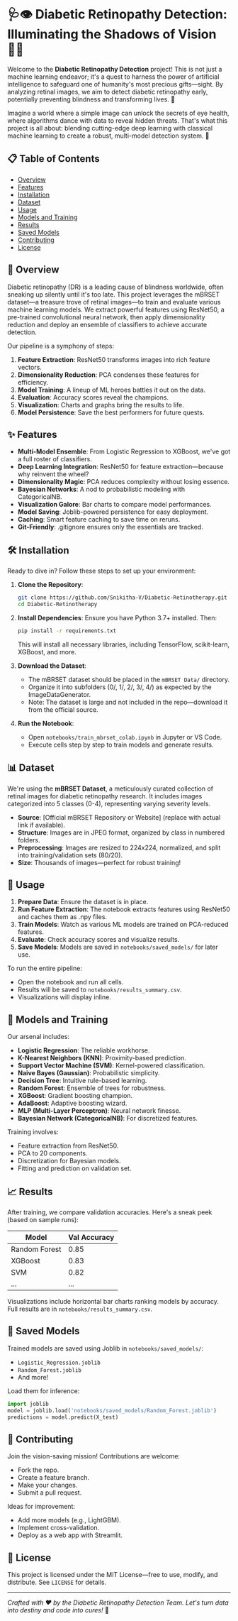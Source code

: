 # 🩺👁️ Diabetic Retinopathy Detection: Illuminating the Shadows of Vision 🕵️‍♂️

Welcome to the **Diabetic Retinopathy Detection** project! This is not just a machine learning endeavor; it's a quest to harness the power of artificial intelligence to safeguard one of humanity's most precious gifts—sight. By analyzing retinal images, we aim to detect diabetic retinopathy early, potentially preventing blindness and transforming lives. 🌟

Imagine a world where a simple image can unlock the secrets of eye health, where algorithms dance with data to reveal hidden threats. That's what this project is all about: blending cutting-edge deep learning with classical machine learning to create a robust, multi-model detection system. 🚀

## 📋 Table of Contents
- [Overview](#overview)
- [Features](#features)
- [Installation](#installation)
- [Dataset](#dataset)
- [Usage](#usage)
- [Models and Training](#models-and-training)
- [Results](#results)
- [Saved Models](#saved-models)
- [Contributing](#contributing)
- [License](#license)

## 🌟 Overview
Diabetic retinopathy (DR) is a leading cause of blindness worldwide, often sneaking up silently until it's too late. This project leverages the mBRSET dataset—a treasure trove of retinal images—to train and evaluate various machine learning models. We extract powerful features using ResNet50, a pre-trained convolutional neural network, then apply dimensionality reduction and deploy an ensemble of classifiers to achieve accurate detection.

Our pipeline is a symphony of steps:
1. **Feature Extraction**: ResNet50 transforms images into rich feature vectors.
2. **Dimensionality Reduction**: PCA condenses these features for efficiency.
3. **Model Training**: A lineup of ML heroes battles it out on the data.
4. **Evaluation**: Accuracy scores reveal the champions.
5. **Visualization**: Charts and graphs bring the results to life.
6. **Model Persistence**: Save the best performers for future quests.

## ✨ Features
- **Multi-Model Ensemble**: From Logistic Regression to XGBoost, we've got a full roster of classifiers.
- **Deep Learning Integration**: ResNet50 for feature extraction—because why reinvent the wheel?
- **Dimensionality Magic**: PCA reduces complexity without losing essence.
- **Bayesian Networks**: A nod to probabilistic modeling with CategoricalNB.
- **Visualization Galore**: Bar charts to compare model performances.
- **Model Saving**: Joblib-powered persistence for easy deployment.
- **Caching**: Smart feature caching to save time on reruns.
- **Git-Friendly**: .gitignore ensures only the essentials are tracked.

## 🛠️ Installation
Ready to dive in? Follow these steps to set up your environment:

1. **Clone the Repository**:
   ```bash
   git clone https://github.com/Snikitha-V/Diabetic-Retinotherapy.git
   cd Diabetic-Retinotherapy
   ```

2. **Install Dependencies**:
   Ensure you have Python 3.7+ installed. Then:
   ```bash
   pip install -r requirements.txt
   ```
   This will install all necessary libraries, including TensorFlow, scikit-learn, XGBoost, and more.

3. **Download the Dataset**:
   - The mBRSET dataset should be placed in the `mBRSET Data/` directory.
   - Organize it into subfolders (0/, 1/, 2/, 3/, 4/) as expected by the ImageDataGenerator.
   - Note: The dataset is large and not included in the repo—download it from the official source.

4. **Run the Notebook**:
   - Open `notebooks/train_mbrset_colab.ipynb` in Jupyter or VS Code.
   - Execute cells step by step to train models and generate results.

## 📊 Dataset
We're using the **mBRSET Dataset**, a meticulously curated collection of retinal images for diabetic retinopathy research. It includes images categorized into 5 classes (0-4), representing varying severity levels.

- **Source**: [Official mBRSET Repository or Website] (replace with actual link if available).
- **Structure**: Images are in JPEG format, organized by class in numbered folders.
- **Preprocessing**: Images are resized to 224x224, normalized, and split into training/validation sets (80/20).
- **Size**: Thousands of images—perfect for robust training!

## 🚀 Usage
1. **Prepare Data**: Ensure the dataset is in place.
2. **Run Feature Extraction**: The notebook extracts features using ResNet50 and caches them as .npy files.
3. **Train Models**: Watch as various ML models are trained on PCA-reduced features.
4. **Evaluate**: Check accuracy scores and visualize results.
5. **Save Models**: Models are saved in `notebooks/saved_models/` for later use.

To run the entire pipeline:
- Open the notebook and run all cells.
- Results will be saved to `notebooks/results_summary.csv`.
- Visualizations will display inline.

## 🤖 Models and Training
Our arsenal includes:
- **Logistic Regression**: The reliable workhorse.
- **K-Nearest Neighbors (KNN)**: Proximity-based prediction.
- **Support Vector Machine (SVM)**: Kernel-powered classification.
- **Naive Bayes (Gaussian)**: Probabilistic simplicity.
- **Decision Tree**: Intuitive rule-based learning.
- **Random Forest**: Ensemble of trees for robustness.
- **XGBoost**: Gradient boosting champion.
- **AdaBoost**: Adaptive boosting wizard.
- **MLP (Multi-Layer Perceptron)**: Neural network finesse.
- **Bayesian Network (CategoricalNB)**: For discretized features.

Training involves:
- Feature extraction from ResNet50.
- PCA to 20 components.
- Discretization for Bayesian models.
- Fitting and prediction on validation set.

## 📈 Results
After training, we compare validation accuracies. Here's a sneak peek (based on sample runs):

| Model                      | Val Accuracy |
|----------------------------|--------------|
| Random Forest             | 0.85        |
| XGBoost                   | 0.83        |
| SVM                       | 0.82        |
| ...                       | ...         |

Visualizations include horizontal bar charts ranking models by accuracy. Full results are in `notebooks/results_summary.csv`.

## 💾 Saved Models
Trained models are saved using Joblib in `notebooks/saved_models/`:
- `Logistic_Regression.joblib`
- `Random_Forest.joblib`
- And more!

Load them for inference:
```python
import joblib
model = joblib.load('notebooks/saved_models/Random_Forest.joblib')
predictions = model.predict(X_test)
```

## 🤝 Contributing
Join the vision-saving mission! Contributions are welcome:
- Fork the repo.
- Create a feature branch.
- Make your changes.
- Submit a pull request.

Ideas for improvement:
- Add more models (e.g., LightGBM).
- Implement cross-validation.
- Deploy as a web app with Streamlit.

## 📄 License
This project is licensed under the MIT License—free to use, modify, and distribute. See `LICENSE` for details.

---

*Crafted with ❤️ by the Diabetic Retinopathy Detection Team. Let's turn data into destiny and code into cures!* 🌈